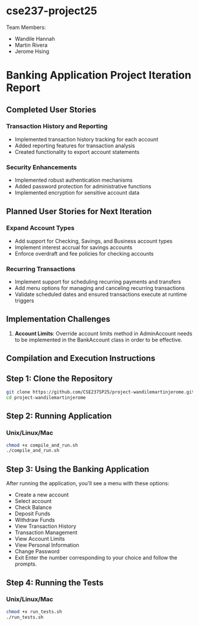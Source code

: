 # cse237-project25

Team Members:

* Wandile Hannah
* Martin Rivera
* Jerome Hsing

# Banking Application Project Iteration Report

## Completed User Stories

### Transaction History and Reporting
- Implemented transaction history tracking for each account
- Added reporting features for transaction analysis
- Created functionality to export account statements

### Security Enhancements
- Implemented robust authentication mechanisms
- Added password protection for administrative functions
- Implemented encryption for sensitive account data

## Planned User Stories for Next Iteration

### Expand Account Types
- Add support for Checking, Savings, and Business account types
- Implement interest accrual for savings accounts
- Enforce overdraft and fee policies for checking accounts

### Recurring Transactions
- Implement support for scheduling recurring payments and transfers
- Add menu options for managing and canceling recurring transactions
- Validate scheduled dates and ensured transactions execute at runtime triggers

## Implementation Challenges

1. **Account Limits**: Override account limits method in AdminAccount needs to be implemented in the BankAccount class in order to be effective. 
   
## Compilation and Execution Instructions

## Step 1: Clone the Repository
```bash
git clone https://github.com/CSE237SP25/project-wandilemartinjerome.git
cd project-wandilemartinjerome
```

## Step 2: Running Application
### Unix/Linux/Mac
```bash
chmod +x compile_and_run.sh
./compile_and_run.sh
```

## Step 3: Using the Banking Application
After running the application, you'll see a menu with these options:
* Create a new account
* Select account
* Check Balance
* Deposit Funds
* Withdraw Funds
* View Transaction History
* Transaction Management
* View Account Limits
* View Personal Information
* Change Password
* Exit
Enter the number corresponding to your choice and follow the prompts.

## Step 4: Running the Tests
### Unix/Linux/Mac
```bash
chmod +x run_tests.sh
./run_tests.sh
```
